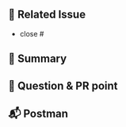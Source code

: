 ## 📣 Related Issue
<!-- 관련 이슈를 적어주세요. -->
- close #

## 📝 Summary
<!-- 해당 PR의 주요 작업 내용을 적어주세요 -->


## 🙏 Question & PR point
<!-- PR과정에서 다른 팀원이 알아야할 사항이나 궁금증을 적어주세요 -->


## 📬 Postman
<!-- postman 스크린샷을 첨부해주세요 -->